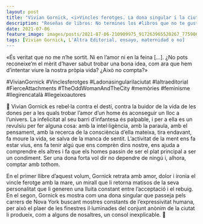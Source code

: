 ```yaml
---
layout: post
title: "Vivian Gornick, <i>Vincles ferotges. La dona singular i la ciutat</i>"
description: "Reseñas de libros: No termines los #libros que no te gustan. I els #llibres que t'agraden llegeix-los tants cops com calgui."
date: 2021-07-06
feature_image: images/posts/2021-07-06-210909975_917263965520267_7759069174350299268_n_17879902637405749.jpg
tags: [Vivian Gornick, L'Altra Editorial, ensayo, maternidad o no]
---
```


«És veritat que no me n’he sortit. Ni en l’amor ni en la feina [...]. ¿No pots reconeixe’m el mèrit d’haver sabut trobar una bona idea, com ara que hem d’intentar viure la nostra pròpia vida? ¿Això no compta?»
<!--more-->

#VivianGornick #Vinclesferotges #Ladonasingularilaciutat #laltraeditorial #FierceAttachments #TheOddWomanAndTheCity #memòries #feminisme #llegirencatalà #llegeixoautores

🌃 Vivian Gornick es rebel·la contra el destí, contra la buidor de la vida de les dones per a les quals trobar l’amor d’un home és aconseguir un lloc a l’univers. La infelicitat al seu barri d’infantesa és palpable, i per a ella es un revulsiu per fer alguna cosa: amb la intel·ligència, amb la paraula, amb el pensament, amb la recerca de la consciència d’ella mateixa, tira endavant, fa moure la vida, se salva de la manca de sentit. L’activitat de la ment ens fa estar vius, ens fa tenir algú que ens comprèn dins nostre, ens ajuda a comprendre els altres i fa que els homes passin de ser el plat principal a ser un condiment. Ser una dona forta vol dir no dependre de ningú i, alhora, comptar amb tothom. 

En el primer llibre d’aquest volum, Gornick retrata amb amor, dolor i ironia el vincle ferotge amb la mare, un mirall que li retorna matisos de la seva personalitat que li generen una lluita constant entre l’acceptació i el rebuig. En el segon, Gornick es mostra com una dona singular que passeja pels carrers de Nova York buscant mostres constants de l’expressivitat humana, per això el plaer de les finestres il·luminades del conjunt anònim de la ciutat li produeix, com a alguns de nosaltres, un consol inexplicable. 🌃
